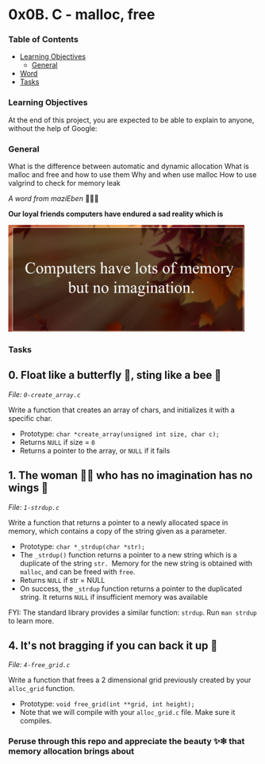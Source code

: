 # 0x0B. C - malloc, free

### Table of Contents

-   [Learning Objectives](#learning-objectives)
    -   [General](#general)
-   [Word](#mazi-speaks)
-   [Tasks](#tasks)

### Learning Objectives

At the end of this project, you are expected to be able to explain to anyone, without the help of Google:

### General

What is the difference between automatic and dynamic allocation
What is malloc and free and how to use them
Why and when use malloc
How to use valgrind to check for memory leak

_A word from maziEben_ 👨‍🔬🥼

**Our loyal friends computers have endured a sad reality which is**

![computers_are_sad](./screenshots/computer_has_memory_no_imagination.png)

### Tasks

## 0. Float like a butterfly 🦋, sting like a bee 🐝

_File: `0-create_array.c`_

Write a function that creates an array of chars, and initializes it with a specific char.

-   Prototype: `char *create_array(unsigned int size, char c);`
-   Returns `NULL` if size = `0`
-   Returns a pointer to the array, or `NULL` if it fails

## 1. The woman 🙍‍♀️ who has no imagination has no wings 💸

_File: `1-strdup.c`_

Write a function that returns a pointer to a newly allocated space in memory, which contains a copy of the string given as a parameter.

-   Prototype: `char *_strdup(char *str);`
-   The `_strdup()` function returns a pointer to a new string which is a duplicate of the string `str. `Memory for the new string is obtained with `malloc`, and can be freed with `free`.
-   Returns `NULL` if str = NULL
-   On success, the `_strdup` function returns a pointer to the duplicated string. It returns `NULL` if insufficient memory was available

FYI: The standard library provides a similar function: `strdup`. Run `man strdup` to learn more.

## 4. It's not bragging if you can back it up 💪

_File: `4-free_grid.c`_

Write a function that frees a 2 dimensional grid previously created by your `alloc_grid` function.

-   Prototype: `void free_grid(int **grid, int height);`
-   Note that we will compile with your `alloc_grid.c` file. Make sure it compiles.

### Peruse through this repo and appreciate the beauty ✨❇ that memory allocation brings about
